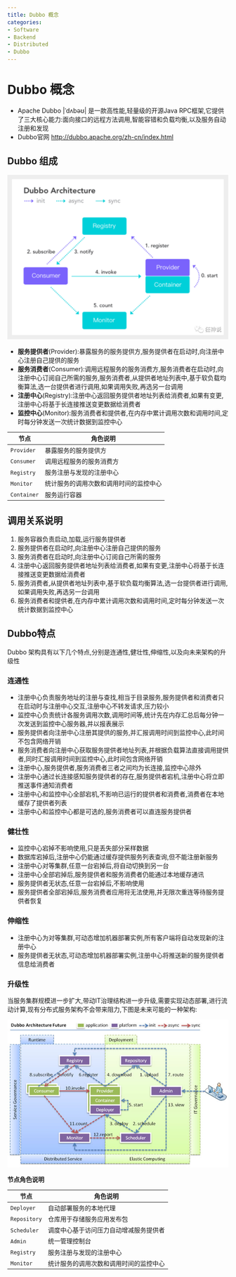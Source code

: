 ```yaml
---
title: Dubbo 概念
categories:
- Software
- Backend
- Distributed
- Dubbo
---
```

# Dubbo 概念

- Apache Dubbo |ˈdʌbəʊ| 是一款高性能,轻量级的开源Java RPC框架,它提供了三大核心能力:面向接口的远程方法调用,智能容错和负载均衡,以及服务自动注册和发现
- Dubbo官网 http://dubbo.apache.org/zh-cn/index.html

## Dubbo 组成

<img src="https://raw.githubusercontent.com/LuShan123888/Files/main/Pictures/2020-12-10-2020-11-18-640-20201118130507459.png" alt="img" style="zoom:50%;" />

- **服务提供者**(Provider):暴露服务的服务提供方,服务提供者在启动时,向注册中心注册自己提供的服务
- **服务消费者**(Consumer):调用远程服务的服务消费方,服务消费者在启动时,向注册中心订阅自己所需的服务,服务消费者,从提供者地址列表中,基于软负载均衡算法,选一台提供者进行调用,如果调用失败,再选另一台调用
- **注册中心**(Registry):注册中心返回服务提供者地址列表给消费者,如果有变更,注册中心将基于长连接推送变更数据给消费者
- **监控中心**(Monitor):服务消费者和提供者,在内存中累计调用次数和调用时间,定时每分钟发送一次统计数据到监控中心

| 节点          | 角色说明                |
| ----------- | ------------------- |
| `Provider`  | 暴露服务的服务提供方          |
| `Consumer`  | 调用远程服务的服务消费方        |
| `Registry`  | 服务注册与发现的注册中心        |
| `Monitor`   | 统计服务的调用次数和调用时间的监控中心 |
| `Container` | 服务运行容器              |

## 调用关系说明

1. 服务容器负责启动,加载,运行服务提供者
2. 服务提供者在启动时,向注册中心注册自己提供的服务
3. 服务消费者在启动时,向注册中心订阅自己所需的服务
4. 注册中心返回服务提供者地址列表给消费者,如果有变更,注册中心将基于长连接推送变更数据给消费者
5. 服务消费者,从提供者地址列表中,基于软负载均衡算法,选一台提供者进行调用,如果调用失败,再选另一台调用
6. 服务消费者和提供者,在内存中累计调用次数和调用时间,定时每分钟发送一次统计数据到监控中心

## Dubbo特点

Dubbo 架构具有以下几个特点,分别是连通性,健壮性,伸缩性,以及向未来架构的升级性

### 连通性

- 注册中心负责服务地址的注册与查找,相当于目录服务,服务提供者和消费者只在启动时与注册中心交互,注册中心不转发请求,压力较小
- 监控中心负责统计各服务调用次数,调用时间等,统计先在内存汇总后每分钟一次发送到监控中心服务器,并以报表展示
- 服务提供者向注册中心注册其提供的服务,并汇报调用时间到监控中心,此时间不包含网络开销
- 服务消费者向注册中心获取服务提供者地址列表,并根据负载算法直接调用提供者,同时汇报调用时间到监控中心,此时间包含网络开销
- 注册中心,服务提供者,服务消费者三者之间均为长连接,监控中心除外
- 注册中心通过长连接感知服务提供者的存在,服务提供者宕机,注册中心将立即推送事件通知消费者
- 注册中心和监控中心全部宕机,不影响已运行的提供者和消费者,消费者在本地缓存了提供者列表
- 注册中心和监控中心都是可选的,服务消费者可以直连服务提供者

### 健壮性

- 监控中心宕掉不影响使用,只是丢失部分采样数据
- 数据库宕掉后,注册中心仍能通过缓存提供服务列表查询,但不能注册新服务
- 注册中心对等集群,任意一台宕掉后,将自动切换到另一台
- 注册中心全部宕掉后,服务提供者和服务消费者仍能通过本地缓存通讯
- 服务提供者无状态,任意一台宕掉后,不影响使用
- 服务提供者全部宕掉后,服务消费者应用将无法使用,并无限次重连等待服务提供者恢复

### 伸缩性

- 注册中心为对等集群,可动态增加机器部署实例,所有客户端将自动发现新的注册中心
- 服务提供者无状态,可动态增加机器部署实例,注册中心将推送新的服务提供者信息给消费者

### 升级性

当服务集群规模进一步扩大,带动IT治理结构进一步升级,需要实现动态部署,进行流动计算,现有分布式服务架构不会带来阻力,下图是未来可能的一种架构:

<img src="https://raw.githubusercontent.com/LuShan123888/Files/main/Pictures/dubbo-architecture-future.jpg" title="" alt="" data-align="left">

**节点角色说明**

| 节点           | 角色说明                |
| ------------ | ------------------- |
| `Deployer`   | 自动部署服务的本地代理         |
| `Repository` | 仓库用于存储服务应用发布包       |
| `Scheduler`  | 调度中心基于访问压力自动增减服务提供者 |
| `Admin`      | 统一管理控制台             |
| `Registry`   | 服务注册与发现的注册中心        |
| `Monitor`    | 统计服务的调用次数和调用时间的监控中心 |